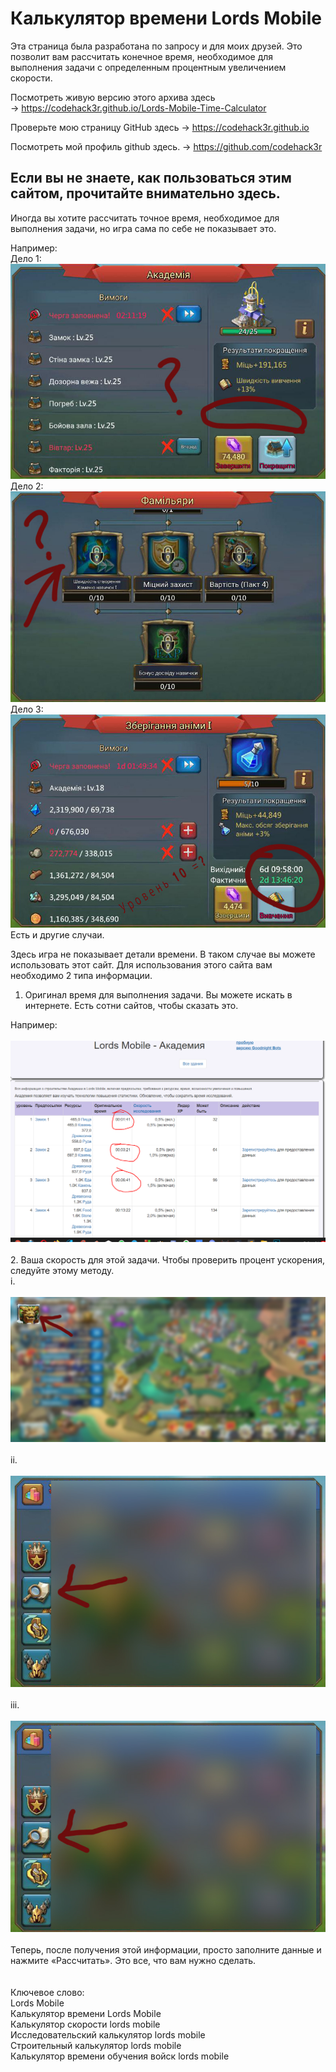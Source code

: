 # Калькулятор времени Lords Mobile

Эта страница была разработана по запросу и для моих друзей.
Это позволит вам рассчитать конечное время, необходимое для выполнения задачи с определенным процентным увеличением скорости.

Посмотреть живую версию этого архива здесь  
-> https://codehack3r.github.io/Lords-Mobile-Time-Calculator

Проверьте мою страницу GitHub здесь
-> https://codehack3r.github.io

Посмотреть мой профиль github здесь.
-> https://github.com/codehack3r

Если вы не знаете, как пользоваться этим сайтом, прочитайте внимательно здесь.
--
Иногда вы хотите рассчитать точное время, необходимое для выполнения задачи, но игра сама по себе не показывает это.

Например:
<br>
Дело 1:
<br>
![](images/c1.jpg)
<br>
Дело 2:
<br>
![](images/c2.jpg)
<br>
Дело 3:
<br>
![](images/c3.jpg)
<br>
Есть и другие случаи.

Здесь игра не показывает детали времени. В таком случае вы можете использовать этот сайт. 
Для использования этого сайта вам необходимо 2 типа информации.
1. Оригинал время для выполнения задачи.
Вы можете искать в интернете. Есть сотни сайтов, чтобы сказать это.

Например:
<br><br>
![](images/w.png)
<br><br>
2. Ваша скорость для этой задачи. Чтобы проверить процент ускорения, следуйте этому методу.
<br>
i. 
<br><br>
![](images/p1.jpg)
<br><br>
ii. 
<br><br>
![](images/p2.jpg)
<br><br>
iii. 
<br><br>
![](images/p2.jpg)
<br><br>
Теперь, после получения этой информации, просто заполните данные и нажмите «Рассчитать». Это все, что вам нужно сделать.
<br>
<br>
<br>
Ключевое слово:
<br>
Lords Mobile
<br>
Калькулятор времени Lords Mobile
<br>
Калькулятор скорости  lords mobile
<br>
Исследовательский калькулятор lords mobile
<br>
Строительный калькулятор lords mobile
<br>
Калькулятор времени обучения войск lords mobile

